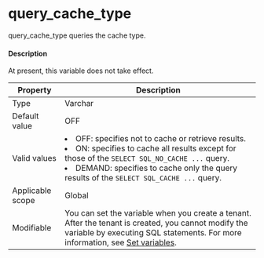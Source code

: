 # query_cache_type

query_cache_type queries the cache type.

<main id="notice" type='explain'>
    <h4>Description</h4>
    <p>At present, this variable does not take effect. </p>
  </main>

| **Property** | **Description** |
|--------|-----------------------------------------------------------------------------------------------------------------------------------------------------------------------------------------------------------------------------------|
| Type | Varchar |
| Default value | OFF |
| Valid values | <li> OFF: specifies not to cache or retrieve results.    <li> ON: specifies to cache all results except for those of the `SELECT SQL_NO_CACHE ...` query.    <li> DEMAND: specifies to cache only the query results of the `SELECT SQL_CACHE ...` query.  |
| Applicable scope | Global |
| Modifiable | You can set the variable when you create a tenant. After the tenant is created, you cannot modify the variable by executing SQL statements. For more information, see [Set variables](../../200.administrator-guide/200.basic-database-management/200.configuration-management/300.set-variables.md). |
